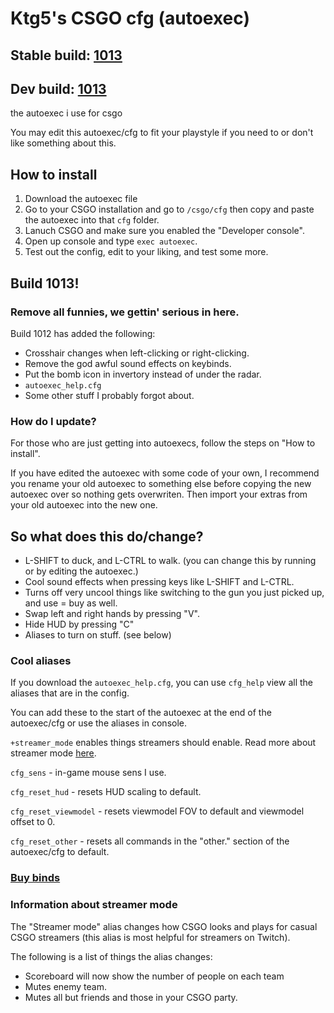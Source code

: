 # Ktg5's CSGO cfg (autoexec)

## Stable build: [1013](https://github.com/ktg5/csgo-cfg/releases)

## Dev build: [1013](https://github.com/ktg5/csgo-cfg/archive/master.zip)

the autoexec i use for csgo

You may edit this autoexec/cfg to fit your playstyle if you need to or don't like something about this.

## How to install
1. Download the autoexec file
2. Go to your CSGO installation and go to `/csgo/cfg` then copy and paste the autoexec into that `cfg` folder.
3. Lanuch CSGO and make sure you enabled the "Developer console".
4. Open up console and type `exec autoexec`.
5. Test out the config, edit to your liking, and test some more.

## Build 1013!
### Remove all funnies, we gettin' serious in here.
Build 1012 has added the following:
- Crosshair changes when left-clicking or right-clicking.
- Remove the god awful sound effects on keybinds.
- Put the bomb icon in invertory instead of under the radar.
- `autoexec_help.cfg`
- Some other stuff I probably forgot about.

### How do I update?
For those who are just getting into autoexecs, follow the steps on "How to install".

If you have edited the autoexec with some code of your own, I recommend you rename your old autoexec to something else before copying the new autoexec over so nothing gets overwriten. Then import your extras from your old autoexec into the new one.

## So what does this do/change?
- L-SHIFT to duck, and L-CTRL to walk. (you can change this by running or by editing the autoexec.)
- Cool sound effects when pressing keys like L-SHIFT and L-CTRL.
- Turns off very uncool things like switching to the gun you just picked up, and use = buy as well.
- Swap left and right hands by pressing "V".
- Hide HUD by pressing "C"
- Aliases to turn on stuff. (see below)

### Cool aliases
If you download the `autoexec_help.cfg`, you can use `cfg_help` view all the aliases that are in the config.

You can add these to the start of the autoexec at the end of the autoexec/cfg or use the aliases in console.

`+streamer_mode` enables things streamers should enable. Read more about streamer mode [here](https://github.com/ktg5/csgo-autoexec#Information-about-streamer-mode).

`cfg_sens` - in-game mouse sens I use.

`cfg_reset_hud` - resets HUD scaling to default.

`cfg_reset_viewmodel` - resets viewmodel FOV to default and viewmodel offset to 0.

`cfg_reset_other` - resets all commands in the "other." section of the autoexec/cfg to default.

### [Buy binds](https://github.com/ktg5/csgo-autoexec/blob/master/key-binds.png)

### Information about streamer mode
The "Streamer mode" alias changes how CSGO looks and plays for casual CSGO streamers (this alias is most helpful for streamers on Twitch). 

The following is a list of things the alias changes:
- Scoreboard will now show the number of people on each team
- Mutes enemy team.
- Mutes all but friends and those in your CSGO party.
